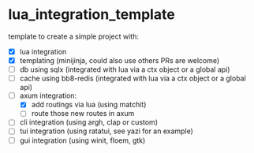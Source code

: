 # lua_integration_template

template to create a simple project with:

- [x] lua integration
- [x] templating (minijinja, could also use others PRs are welcome)
- [ ] db using sqlx (integrated with lua via a ctx object or a global api)
- [ ] cache using bb8-redis (integrated with lua via a ctx object or a global api)
- [ ] axum integration:
  - [x] add routings via lua (using matchit)
  - [ ] route those new routes in axum
- [ ] cli integration (using argh, clap or custom)
- [ ] tui integration (using ratatui, see yazi for an example)
- [ ] gui integration (using winit, floem, gtk)
